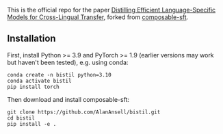 This is the official repo for the paper [Distilling Efficient Language-Specific Models for Cross-Lingual Transfer](https://arxiv.org/abs/2306.01709), forked from [composable-sft](https://github.com/cambridgeltl/composable-sft).

## Installation

First, install Python >= 3.9 and PyTorch >= 1.9 (earlier versions may work but haven't been tested), e.g. using conda:
```
conda create -n bistil python=3.10
conda activate bistil
pip install torch
```

Then download and install composable-sft:
```
git clone https://github.com/AlanAnsell/bistil.git
cd bistil
pip install -e .
```

